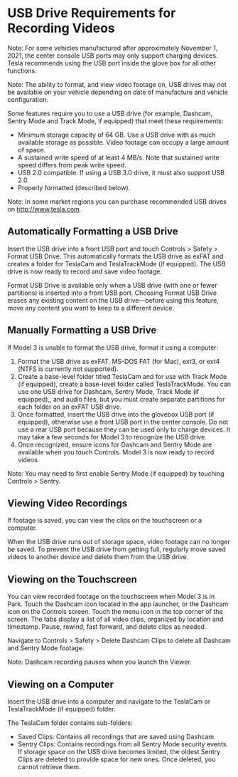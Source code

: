 # USB Drive Requirements for Recording Videos

Note: For some vehicles manufactured after approximately November 1, 2021, the center console USB ports may only support charging devices. Tesla recommends using the USB port inside the glove box for all other functions.

Note: The ability to format, and view video footage on, USB drives may not be available on your vehicle depending on date of manufacture and vehicle configuration.

Some features require you to use a USB drive (for example, Dashcam, Sentry Mode and Track Mode, if equipped) that meet these requirements:
- Minimum storage capacity of 64 GB. Use a USB drive with as much available storage as possible. Video footage can occupy a large amount of space.
- A sustained write speed of at least 4 MB/s. Note that sustained write speed differs from peak write speed.
- USB 2.0 compatible. If using a USB 3.0 drive, it must also support USB 2.0.
- Properly formatted (described below).

Note: In some market regions you can purchase recommended USB drives on http://www.tesla.com.


## Automatically Formatting a USB Drive

Insert the USB drive into a front USB port and touch Controls > Safety > Format USB Drive. This automatically formats the USB drive as exFAT and creates a folder for TeslaCam and TeslaTrackMode (if equipped). The USB drive is now ready to record and save video footage.

Format USB Drive is available only when a USB drive (with one or fewer partitions) is inserted into a front USB port. Choosing Format USB Drive erases any existing content on the USB drive—before using this feature, move any content you want to keep to a different device.


## Manually Formatting a USB Drive

If Model 3 is unable to format the USB drive, format it using a computer:
1. Format the USB drive as exFAT, MS-DOS FAT (for Mac), ext3, or ext4 (NTFS is currently not supported).
2. Create a base-level folder titled TeslaCam and for use with Track Mode (if equipped), create a base-level folder called TeslaTrackMode. You can use one USB drive for Dashcam, Sentry Mode, Track Mode (if equipped),, and audio files, but you must create separate partitions for each folder on an exFAT USB drive.
3. Once formatted, insert the USB drive into the glovebox USB port (if equipped), otherwise use a front USB port in the center console. Do not use a rear USB port because they can be used only to charge devices. It may take a few seconds for Model 3 to recognize the USB drive.
4. Once recognized, ensure icons for Dashcam and Sentry Mode are available when you touch Controls. Model 3 is now ready to record videos.

Note: You may need to first enable Sentry Mode (if equipped) by touching Controls > Sentry.


## Viewing Video Recordings

If footage is saved, you can view the clips on the touchscreen or a computer.

When the USB drive runs out of storage space, video footage can no longer be saved. To prevent the USB drive from getting full, regularly move saved videos to another device and delete them from the USB drive.


## Viewing on the Touchscreen

You can view recorded footage on the touchscreen when Model 3 is in Park. Touch the Dashcam icon located in the app launcher, or the Dashcam icon on the Controls screen. Touch the menu icon in the top corner of the screen. The tabs display a list of all video clips, organized by location and timestamp. Pause, rewind, fast forward, and delete clips as needed.

Navigate to Controls > Safety > Delete Dashcam Clips to delete all Dashcam and Sentry Mode footage.

Note: Dashcam recording pauses when you launch the Viewer.


## Viewing on a Computer

Insert the USB drive into a computer and navigate to the TeslaCam or TeslaTrackMode (if equipped) folder.

The TeslaCam folder contains sub-folders:
- Saved Clips: Contains all recordings that are saved using Dashcam.
- Sentry Clips: Contains recordings from all Sentry Mode security events. If storage space on the USB drive becomes limited, the oldest Sentry Clips are deleted to provide space for new ones. Once deleted, you cannot retrieve them.